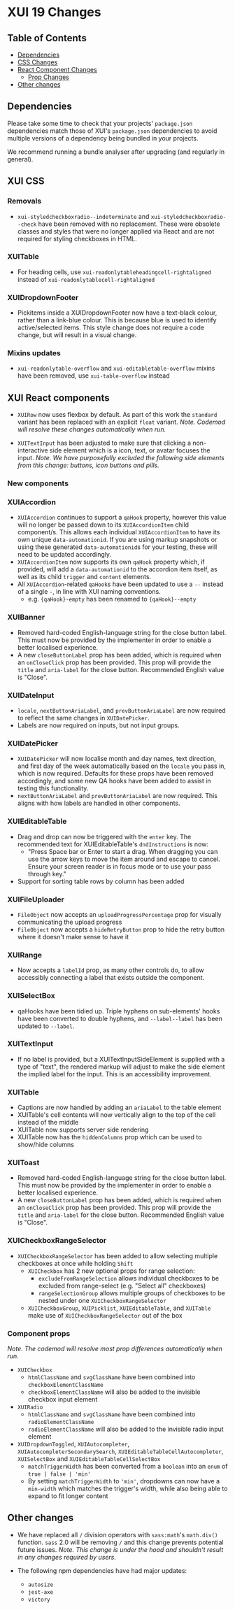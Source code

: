 # XUI 19 Changes

## Table of Contents

- [Dependencies](#Dependencies)
- [CSS Changes](#XUI-CSS)
- [React Component Changes](#XUI-React-components)
  - [Prop Changes](#Component-props)
- [Other changes](#Other-changes)

## Dependencies

Please take some time to check that your projects' `package.json` dependencies match those of XUI's `package.json` dependencies to avoid multiple versions of a dependency being bundled in your projects.

We recommend running a bundle analyser after upgrading (and regularly in general).

## XUI CSS

### Removals

- `xui-styledcheckboxradio--indeterminate` and `xui-styledcheckboxradio--check` have been removed with no replacement. These were obsolete classes and styles that were no longer applied via React and are not required for styling checkboxes in HTML.

### XUITable

- For heading cells, use `xui-readonlytableheadingcell-rightaligned` instead of `xui-readonlytablecell-rightaligned`

### XUIDropdownFooter

- Pickitems inside a XUIDropdownFooter now have a text-black colour, rather than a link-blue colour. This is because blue is used to identify active/selected items. This style change does not require a code change, but will result in a visual change.

### Mixins updates

- `xui-readonlytable-overflow` and `xui-editabletable-overflow` mixins have been removed, use `xui-table-overflow` instead

## XUI React components

- `XUIRow` now uses flexbox by default. As part of this work the `standard` variant has been replaced with an explicit `float` variant. _Note. Codemod will resolve these changes automatically when run._

- `XUITextInput` has been adjusted to make sure that clicking a non-interactive side element which is a icon, text, or avatar focuses the input. _Note. We have purposefully excluded the following side elements from this change: buttons, icon buttons and pills._

### New components

### XUIAccordion

- `XUIAccordion` continues to support a `qaHook` property, however this value will no longer be passed down to its `XUIAccordionItem` child component/s. This allows each individual `XUIAccordionItem` to have its own unique `data-automationid`. If you are using markup snapshots or using these generated `data-automationid`s for your testing, these will need to be updated accordingly.
- `XUIAccordionItem` now supports its own `qaHook` property which, if provided, will add a `data-automationid` to the accordion item itself, as well as its child `trigger` and `content` elements.
- All `XUIAccordion`-related `qaHook`s have been updated to use a `--` instead of a single `-`, in line with XUI naming conventions.
  - e.g. `{qaHook}-empty` has been renamed to `{qaHook}--empty`

### XUIBanner

- Removed hard-coded English-language string for the close button label. This must now be provided by the implementer in order to enable a better localised experience.
- A new `closeButtonLabel` prop has been added, which is required when an `onCloseClick` prop has been provided. This prop will provide the `title` and `aria-label` for the close button. Recommended English value is "Close".

### XUIDateInput

- `locale`, `nextButtonAriaLabel`, and `prevButtonAriaLabel` are now required to reflect the same changes in `XUIDatePicker`.
- Labels are now required on inputs, but not input groups.

### XUIDatePicker

- `XUIDatePicker` will now localise month and day names, text direction, and first day of the week automatically based on the `locale` you pass in, which is now required. Defaults for these props have been removed accordingly, and some new QA hooks have been added to assist in testing this functionality.
- `nextButtonAriaLabel` and `prevButtonAriaLabel` are now required. This aligns with how labels are handled in other components.

### XUIEditableTable

- Drag and drop can now be triggered with the `enter` key. The recommended text for XUIEditableTable's `dndInstructions` is now:
  - "Press Space bar or Enter to start a drag. When dragging you can use the arrow keys to move the
    item around and escape to cancel. Ensure your screen reader is in focus mode or to use your pass
    through key."
- Support for sorting table rows by column has been added

### XUIFileUploader

- `FileObject` now accepts an `uploadProgressPercentage` prop for visually communicating the upload progress
- `FileObject` now accepts a `hideRetryButton` prop to hide the retry button where it doesn't make sense to have it

### XUIRange

- Now accepts a `labelId` prop, as many other controls do, to allow accessibly connecting a label that exists outside the component.

### XUISelectBox

- qaHooks have been tidied up. Triple hyphens on sub-elements' hooks have been converted to double hyphens, and `--label--label` has been updated to `--label`.

### XUITextInput

- If no label is provided, but a XUITextInputSideElement is supplied with a type of "text", the rendered markup will adjust to make the side element the implied label for the input. This is an accessibility improvement.

### XUITable

- Captions are now handled by adding an `ariaLabel` to the table element
- XUITable's cell contents will now vertically align to the top of the cell instead of the middle
- XUITable now supports server side rendering
- XUITable now has the `hiddenColumns` prop which can be used to show/hide columns

### XUIToast

- Removed hard-coded English-language string for the close button label. This must now be provided by the implementer in order to enable a better localised experience.
- A new `closeButtonLabel` prop has been added, which is required when an `onCloseClick` prop has been provided. This prop will provide the `title` and `aria-label` for the close button. Recommended English value is "Close".

### XUICheckboxRangeSelector

- `XUICheckboxRangeSelector` has been added to allow selecting multiple checkboxes at once while holding `Shift`
  - `XUICheckbox` has 2 new optional props for range selection:
    - `excludeFromRangeSelection` allows individual checkboxes to be excluded from range-select (e.g. "Select all" checkboxes)
    - `rangeSelectionGroup` allows multiple groups of checkboxes to be nested under one `XUICheckboxRangeSelector`
  - `XUICheckboxGroup`, `XUIPicklist`, `XUIEditableTable`, and `XUITable` make use of `XUICheckboxRangeSelector` out of the box

### Component props

_Note. The codemod will resolve most prop differences automatically when run._

- `XUICheckbox`
  - `htmlClassName` and `svgClassName` have been combined into `checkboxElementClassName`
  - `checkboxElementClassName` will also be added to the invisible checkbox input element
- `XUIRadio`
  - `htmlClassName` and `svgClassName` have been combined into `radioElementClassName`
  - `radioElementClassName` will also be added to the invisible radio input element
- `XUIDropdownToggled`, `XUIAutocompleter`, `XUIAutocompleterSecondarySearch`, `XUIEditableTableCellAutocompleter`, `XUISelectBox` and `XUIEditableTableCellSelectBox`
  - `matchTriggerWidth` has been converted from a `boolean` into an `enum` of `true | false | 'min'`
  - By setting `matchTriggerWidth` to `'min'`, dropdowns can now have a `min-width` which matches the trigger's width, while also being able to expand to fit longer content

## Other changes

- We have replaced all `/` division operators with `sass:math`'s `math.div()` function. `sass` 2.0 will be removing `/` and this change prevents potential future issues. _Note. This change is under the hood and shouldn't result in any changes required by users._

- The following npm dependencies have had major updates:
  - `autosize`
  - `jest-axe`
  - `victory`
